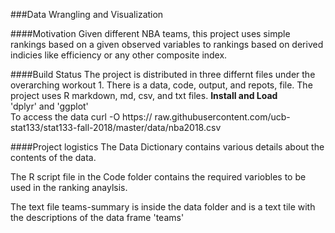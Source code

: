 ###Data Wrangling and Visualization

####Motivation 
Given different NBA teams, this project uses simple rankings based on a given observed variables to rankings based on derived indicies like efficiency or any other composite index.

####Build Status 
The project is distributed in three differnt files under the overarching workout 1.
There is a data, code, output, and repots, file. The project uses R markdown, md, csv, and txt files. 
**Install and Load**   
'dplyr' and 'ggplot'  
To access the data curl -O https:// raw.githubusercontent.com/ucb-stat133/stat133-fall-2018/master/data/nba2018.csv

####Project logistics 
The Data Dictionary contains various details about the contents of the data.

The R script file in the Code folder contains the required variobles to be used in the ranking anaylsis.

The text file teams-summary is inside the data folder and is a text tile with the descriptions of the data frame 'teams'  


